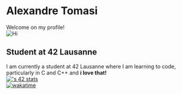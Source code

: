 # Alexandre Tomasi
Welcome on my profile! \
![Hi](https://media1.tenor.com/m/pvFJwncehzIAAAAC/hello-there-private-from-penguins-of-madagascar.gif)
## Student at 42 Lausanne
I am currently a student at 42 Lausanne where I am learning to code, particularly in C and C++ and **i love that!** \
[![<atomasi>'s 42 stats](https://badge.mediaplus.ma/darkblue/<username>)](https://github.com/oakoudad/badge42) \
[![wakatime](https://wakatime.com/badge/user/694a8df1-9b48-4c64-9add-d81c83b82607.svg)](https://wakatime.com/@694a8df1-9b48-4c64-9add-d81c83b82607)


